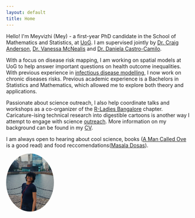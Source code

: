 ```yaml
---
layout: default
title: Home
---
```



Hello! I'm Meyvizhi (Mey) - a first-year PhD candidate in the School of Mathematics and Statistics, at [UoG](https://www.gla.ac.uk/schools/mathematicsstatistics/). I am supervised jointly by [Dr. Craig Anderson](https://sites.google.com/view/craiganderson/home), [Dr. Vanessa McNealis](https://www.gla.ac.uk/schools/mathematicsstatistics/staff/vanessamcnealis/) and [Dr. Daniela Castro-Camilo](https://www.gla.ac.uk/schools/mathematicsstatistics/staff/danielacastrocamilo/).

With a focus on disease risk mapping, I am working on spatial models at UoG to help answer important questions on health outcome inequalities. With previous experience in [infectious disease modelling](https://sites.google.com/math.iith.ac.in/sayanteejana/team-members), I now work on chronic diseases risks. Previous academic experience is a Bachelors in Statistics and Mathematics, which allowed me to explore both theory and applications.

Passionate about science outreach, I also help coordinate talks and workshops as a co-organizer of the [R-Ladies Bangalore](https://www.meetup.com/rladies-bangalore/?msockid=249ea3195d2e6f811d22b60a5c546e13) chapter. Caricature-ising technical research into digestible cartoons is another way I attempt to engage with science [outreach](\_pages\portfolio.html). More information on my background can be found in my [CV](\files\Meyvizhi_CV.pdf).

I am always open to hearing about cool science, books ([A Man Called Ove](https://www.goodreads.com/book/show/18774964-a-man-called-ove) is a good read) and food reccomendations([Masala Dosas](https://centraltiffinroom.com/)).



<img src="/mey.jpg" alt="Profile picture" width="130" style="border-radius: 50%;">


